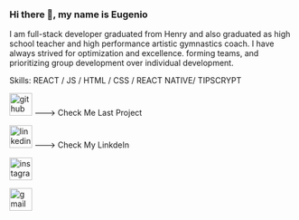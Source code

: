 ### Hi there 👋, my name is Eugenio
I am full-stack developer graduated from Henry and also graduated as high school teacher  and high performance artistic gymnastics coach. I have always strived for optimization and excellence. forming teams, and prioritizing group development over individual development. 




Skills:  REACT / JS / HTML / CSS / REACT NATIVE/ TIPSCRYPT



[<img src='https://cdn.jsdelivr.net/npm/simple-icons@3.0.1/icons/github.svg' alt='github' height='40'>](https://github.com/LeandroCadena/Esthetic-App) ---> Check Me Last Project 

  [<img src='https://cdn.jsdelivr.net/npm/simple-icons@3.0.1/icons/linkedin.svg' alt='linkedin' height='40'>](https://www.linkedin.com/eugebutta)  ---> Check My LinkdeIn
  
 [<img src='https://cdn.jsdelivr.net/npm/simple-icons@3.0.1/icons/instagram.svg' alt='instagram' height='40'>](https://www.instagram.com/eugebutta)  
 
 [<img src='https://cdn.jsdelivr.net/npm/simple-icons@3.0.1/icons/gmail.svg' alt='gmail' height='40'>](eugebutta2020@gmail.com) 


